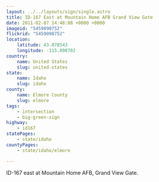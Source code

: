 ```yaml
---
layout: ../../layouts/sign/single.astro
title: ID-167 East at Mountain Home AFB Grand View Gate
date: 2011-02-07 14:48:08 +0000 +0000
imageid: "5459090752"
flickrid: "5459090752"
location:
    latitude: 43.078543
    longitude: -115.898702
country:
    name: United States
    slug: united-states
state:
    name: Idaho
    slug: idaho
county:
    name: Elmore County
    slug: elmore
tags:
    - intersection
    - big-green-sign
highway:
    - id167
statePages:
    - state/idaho
countyPages:
    - state/idaho/elmore

---
```

ID-167 east at Mountain Home AFB, Grand View Gate.